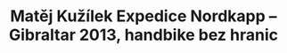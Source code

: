 ---
id: 432b3df1-3ef7-4219-947d-570fbb2efa65
title: "Matěj Kužílek Expedice Nordkapp – Gibraltar 2013, handbike bez hranic"
price: 25000
year: 2013
description: "Projekt se připojuje svým „kouskem“ k podpoře unikátní dobrodružné expedice pěti mladých tělesně postižených sportovců, kteří na speciálních kolech pro vozíčkáře (tzv. handbicích) projedou celou Evropu od nejsevernějšího místa v Brémách až po nejjižnější Gibraltar. Po ukončení cesty budou odvážní sportovci své zážitky a zkušenosti sdílet se zájemci na veřejných debatách v regionu Věříme, že jejich příběh poslouží jako motivace a vzor pro ostatní především mladé tělesně postižení, kteří při besedách na vlastní oči uvidí a uslyší, co vše lze dokázat."
kouskovani: false
locationName: undefined
position:
  lng: 18.2633004642562
  lat: 49.79658404348435
---